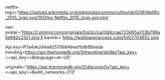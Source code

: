 netflix-logo='https://upload.wikimedia.org/wikipedia/commons/thumb/0/08/Netflix_2015_logo.svg/1920px-Netflix_2015_logo.svg.png'

nav-avatar='https://i.pinimg.com/originals/0d/dc/ca/0ddccae723d85a703b798a5e682c23c1.png'§
banner='https://wallpaperaccess.com/full/2703652.png

Api key=ff7a4de244a62570b846eef5db85beda
trending=https://api.themoviedb.org/3/trending/all/day?api_key=<<api_key>>&language=en-US'

originals='https://api.themoviedb.org/3/discover/tv?api_key=<<api_key>>&with_networks=213'